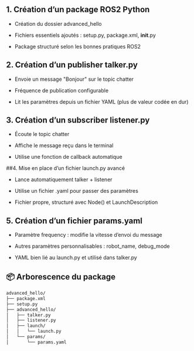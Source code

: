 ## 1. Création d’un package ROS2 Python
- Création du dossier advanced_hello

- Fichiers essentiels ajoutés : setup.py, package.xml, __init__.py

- Package structuré selon les bonnes pratiques ROS2

## 2. Création d’un publisher talker.py
- Envoie un message "Bonjour" sur le topic chatter

- Fréquence de publication configurable

- Lit les paramètres depuis un fichier YAML (plus de valeur codée en dur)

## 3. Création d’un subscriber listener.py
- Écoute le topic chatter

- Affiche le message reçu dans le terminal

- Utilise une fonction de callback automatique

##4. Mise en place d’un fichier launch.py avancé
- Lance automatiquement talker + listener

- Utilise un fichier .yaml pour passer des paramètres

- Fichier propre, structuré avec Node() et LaunchDescription

## 5. Création d’un fichier params.yaml
- Paramètre frequency : modifie la vitesse d’envoi du message

- Autres paramètres personnalisables : robot_name, debug_mode

- YAML bien lié au launch.py et utilisé dans talker.py

## 📦 Arborescence du package

```bash
advanced_hello/
├── package.xml
├── setup.py
├── advanced_hello/
│   ├── talker.py
│   ├── listener.py
│   ├── launch/
│   │   └── launch.py
│   └── params/
│       └── params.yaml

